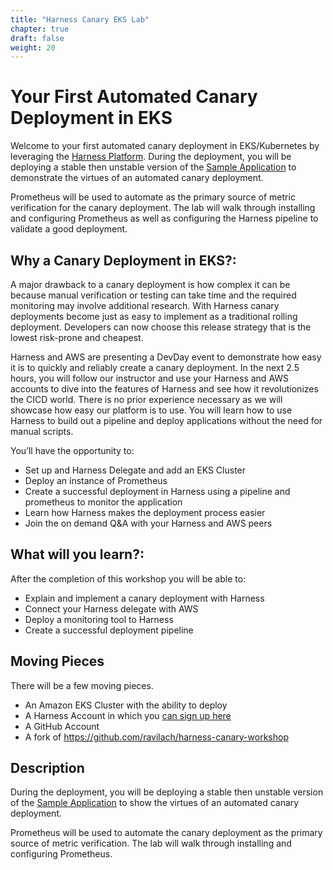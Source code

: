 ```yaml
---
title: "Harness Canary EKS Lab"
chapter: true
draft: false
weight: 20
---
```


# Your First Automated Canary Deployment in EKS

Welcome to your first automated canary deployment in EKS/Kubernetes by leveraging the [Harness Platform](https://harness.io/platform/).  During the deployment, you will be deploying a stable then unstable version of the [Sample Application](https://hub.docker.com/r/harness/cv-demo) to demonstrate the virtues of an automated canary deployment.

Prometheus will be used to automate as the primary source of metric verification for the canary deployment. The lab will walk through installing and configuring Prometheus as well as configuring the Harness pipeline to validate a good deployment.

## Why a Canary Deployment in EKS?:

A major drawback to a canary deployment is how complex it can be because manual verification or testing can take time and the required monitoring may involve additional research. With Harness canary deployments become just as easy to implement as a traditional rolling deployment. Developers can now choose this release strategy that is the lowest risk-prone and cheapest.

Harness and AWS are presenting a DevDay event to demonstrate how easy it is to quickly and reliably create a canary deployment. In the next 2.5 hours, you will follow our instructor and use your Harness and AWS accounts to dive into the features of Harness and see how it revolutionizes the CICD world. There is no prior experience necessary as we will showcase how easy our platform is to use. You will learn how to use Harness to build out a pipeline and deploy applications without the need for manual scripts.

You’ll have the opportunity to:

* Set up and Harness Delegate and add an EKS Cluster
* Deploy an instance of Prometheus
* Create a successful deployment in Harness using a pipeline and prometheus to monitor the application
* Learn how Harness makes the deployment process easier
* Join the on demand Q&A with your Harness and AWS peers

## What will you learn?:

After the completion of this workshop you will be able to:

* Explain and implement a canary deployment with Harness
* Connect your Harness delegate with AWS
* Deploy a monitoring tool to Harness
* Create a successful deployment pipeline

## Moving Pieces

There will be a few moving pieces. 

* An Amazon EKS Cluster with the ability to deploy
* A Harness Account in which you [can sign up here](http://bit.ly/harness-aws-workshop)
* A GitHub Account
* A fork of https://github.com/ravilach/harness-canary-workshop

## Description

During the deployment, you will be deploying a stable then unstable version of the [Sample Application](https://hub.docker.com/r/harness/cv-demo) to show the virtues of an automated canary deployment. 

Prometheus will be used to automate the canary deployment as the primary source of metric verification. The lab will walk through installing and configuring Prometheus.

